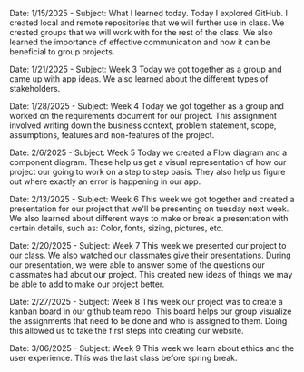Date: 1/15/2025 - Subject: What I learned today. 
Today I explored GitHub. I created local and remote repositories that we will further use in class. 
We created groups that we will work with for the rest of the class. We also learned the importance of effective communication and how it can be beneficial to group projects.

Date: 1/21/2025 - Subject: Week 3
Today we got together as a group and came up with app ideas. 
We also learned about the different types of stakeholders.

Date: 1/28/2025 - Subject: Week 4
Today we got together as a group and worked on the requirements document for our project. This assignment involved writing down
the business context, problem statement, scope, assumptions, features and non-features of the project. 

Date: 2/6/2025 - Subject: Week 5
Today we created a Flow diagram and a component diagram. These help us get a visual representation of how our project our going to work
on a step to step basis. They also help us figure out where exactly an error is happening in our app. 

Date: 2/13/2025 - Subject: Week 6
This week we got together and created a presentation for our project that we'll be presenting on tuesday next week. 
We also learned about different ways to make or break a presentation with certain details, such as:
Color, fonts, sizing, pictures, etc. 

Date: 2/20/2025 - Subject: Week 7
This week we presented our project to our class. We also watched our classmates give their presentations.
During our presentation, we were able to answer some of the questions our classmates had about our project. This created new ideas
of things we may be able to add to make our project better. 

Date: 2/27/2025 - Subject: Week 8
This week our project was to create a kanban board in our github team repo. This board helps our group visualize the assignments 
that need to be done and who is assigned to them. Doing this allowed us to take the first steps into creating our website. 

Date: 3/06/2025 - Subject: Week 9
This week we learn about ethics and the user experience. This was the last class before spring break. 

